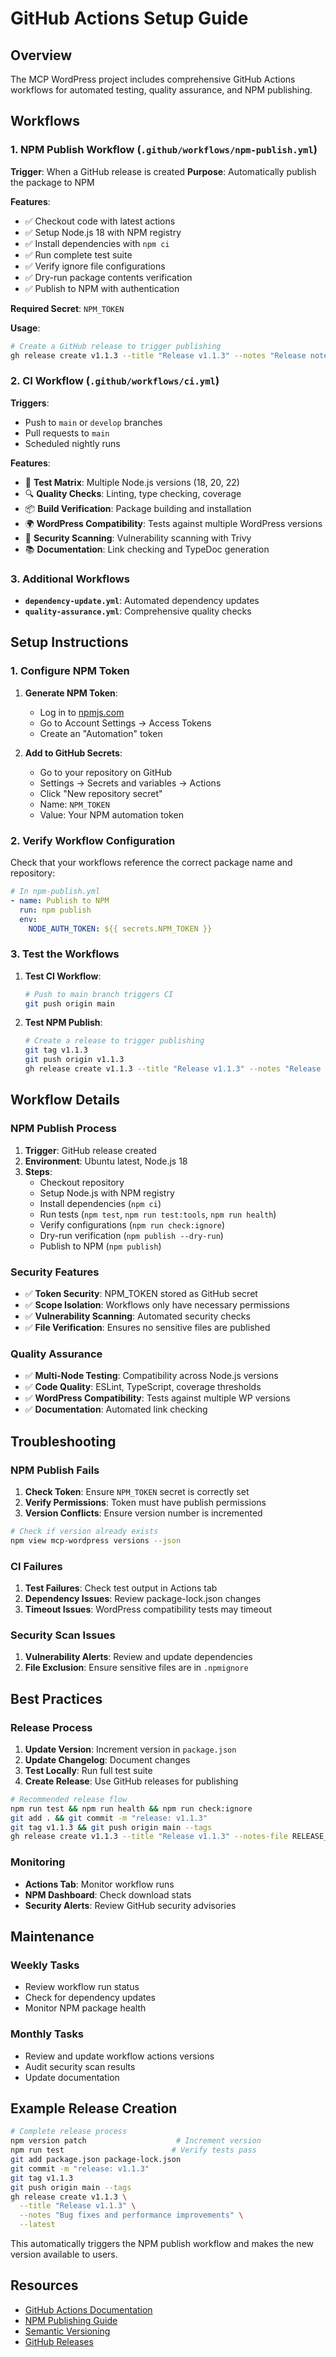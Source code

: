# GitHub Actions Setup Guide

## Overview

The MCP WordPress project includes comprehensive GitHub Actions workflows for automated testing, quality assurance, and
NPM publishing.

## Workflows

### 1. NPM Publish Workflow (`.github/workflows/npm-publish.yml`)

**Trigger**: When a GitHub release is created **Purpose**: Automatically publish the package to NPM

**Features**:

- ✅ Checkout code with latest actions
- ✅ Setup Node.js 18 with NPM registry
- ✅ Install dependencies with `npm ci`
- ✅ Run complete test suite
- ✅ Verify ignore file configurations
- ✅ Dry-run package contents verification
- ✅ Publish to NPM with authentication

**Required Secret**: `NPM_TOKEN`

**Usage**:

```bash
# Create a GitHub release to trigger publishing
gh release create v1.1.3 --title "Release v1.1.3" --notes "Release notes here"
```

### 2. CI Workflow (`.github/workflows/ci.yml`)

**Triggers**:

- Push to `main` or `develop` branches
- Pull requests to `main`
- Scheduled nightly runs

**Features**:

- 🧪 **Test Matrix**: Multiple Node.js versions (18, 20, 22)
- 🔍 **Quality Checks**: Linting, type checking, coverage
- 📦 **Build Verification**: Package building and installation
- 🌍 **WordPress Compatibility**: Tests against multiple WordPress versions
- 🚨 **Security Scanning**: Vulnerability scanning with Trivy
- 📚 **Documentation**: Link checking and TypeDoc generation

### 3. Additional Workflows

- **`dependency-update.yml`**: Automated dependency updates
- **`quality-assurance.yml`**: Comprehensive quality checks

## Setup Instructions

### 1. Configure NPM Token

1. **Generate NPM Token**:

   - Log in to [npmjs.com](https://npmjs.com)
   - Go to Account Settings → Access Tokens
   - Create an "Automation" token

2. **Add to GitHub Secrets**:
   - Go to your repository on GitHub
   - Settings → Secrets and variables → Actions
   - Click "New repository secret"
   - Name: `NPM_TOKEN`
   - Value: Your NPM automation token

### 2. Verify Workflow Configuration

Check that your workflows reference the correct package name and repository:

```yaml
# In npm-publish.yml
- name: Publish to NPM
  run: npm publish
  env:
    NODE_AUTH_TOKEN: ${{ secrets.NPM_TOKEN }}
```

### 3. Test the Workflows

1. **Test CI Workflow**:

   ```bash
   # Push to main branch triggers CI
   git push origin main
   ```

2. **Test NPM Publish**:

   ```bash
   # Create a release to trigger publishing
   git tag v1.1.3
   git push origin v1.1.3
   gh release create v1.1.3 --title "Release v1.1.3" --notes "Release notes"
   ```

## Workflow Details

### NPM Publish Process

1. **Trigger**: GitHub release created
2. **Environment**: Ubuntu latest, Node.js 18
3. **Steps**:
   - Checkout repository
   - Setup Node.js with NPM registry
   - Install dependencies (`npm ci`)
   - Run tests (`npm test`, `npm run test:tools`, `npm run health`)
   - Verify configurations (`npm run check:ignore`)
   - Dry-run verification (`npm publish --dry-run`)
   - Publish to NPM (`npm publish`)

### Security Features

- ✅ **Token Security**: NPM_TOKEN stored as GitHub secret
- ✅ **Scope Isolation**: Workflows only have necessary permissions
- ✅ **Vulnerability Scanning**: Automated security checks
- ✅ **File Verification**: Ensures no sensitive files are published

### Quality Assurance

- ✅ **Multi-Node Testing**: Compatibility across Node.js versions
- ✅ **Code Quality**: ESLint, TypeScript, coverage thresholds
- ✅ **WordPress Compatibility**: Tests against multiple WP versions
- ✅ **Documentation**: Automated link checking

## Troubleshooting

### NPM Publish Fails

1. **Check Token**: Ensure `NPM_TOKEN` secret is correctly set
2. **Verify Permissions**: Token must have publish permissions
3. **Version Conflicts**: Ensure version number is incremented

```bash
# Check if version already exists
npm view mcp-wordpress versions --json
```

### CI Failures

1. **Test Failures**: Check test output in Actions tab
2. **Dependency Issues**: Review package-lock.json changes
3. **Timeout Issues**: WordPress compatibility tests may timeout

### Security Scan Issues

1. **Vulnerability Alerts**: Review and update dependencies
2. **File Exclusion**: Ensure sensitive files are in `.npmignore`

## Best Practices

### Release Process

1. **Update Version**: Increment version in `package.json`
2. **Update Changelog**: Document changes
3. **Test Locally**: Run full test suite
4. **Create Release**: Use GitHub releases for publishing

```bash
# Recommended release flow
npm run test && npm run health && npm run check:ignore
git add . && git commit -m "release: v1.1.3"
git tag v1.1.3 && git push origin main --tags
gh release create v1.1.3 --title "Release v1.1.3" --notes-file RELEASE_NOTES_v1.1.3.md
```

### Monitoring

- **Actions Tab**: Monitor workflow runs
- **NPM Dashboard**: Check download stats
- **Security Alerts**: Review GitHub security advisories

## Maintenance

### Weekly Tasks

- Review workflow run status
- Check for dependency updates
- Monitor NPM package health

### Monthly Tasks

- Review and update workflow actions versions
- Audit security scan results
- Update documentation

## Example Release Creation

```bash
# Complete release process
npm version patch                    # Increment version
npm run test                        # Verify tests pass
git add package.json package-lock.json
git commit -m "release: v1.1.3"
git tag v1.1.3
git push origin main --tags
gh release create v1.1.3 \
  --title "Release v1.1.3" \
  --notes "Bug fixes and performance improvements" \
  --latest
```

This automatically triggers the NPM publish workflow and makes the new version available to users.

## Resources

- [GitHub Actions Documentation](https://docs.github.com/en/actions)
- [NPM Publishing Guide](https://docs.npmjs.com/packages-and-modules/contributing-packages-to-the-registry)
- [Semantic Versioning](https://semver.org/)
- [GitHub Releases](https://docs.github.com/en/repositories/releasing-projects-on-github)
